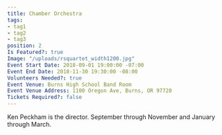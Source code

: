 ```yaml
---
title: Chamber Orchestra
tags:
- tag1
- tag2
- tag3
position: 2
Is Featured?: true
Image: "/uploads/rsquartet_width1200.jpg"
Event Start Date: 2018-09-01 19:00:00 -07:00
Event End Date: 2018-11-30 19:30:00 -08:00
Volunteers Needed?: true
Event Venue: Burns High School Band Room
Event Venue Address: 1100 Oregon Ave, Burns, OR 97720
Tickets Required?: false
---
```


Ken Peckham is the director. September through November and January through March.
